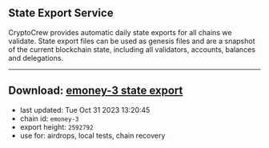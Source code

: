 ## State Export Service
CryptoCrew provides automatic daily state exports for all chains we validate. State export files can be used as genesis files and are a snapshot of the current blockchain state, including all validators, accounts, balances and delegations.

---
**Download: [emoney-3 state export](https://dl.ccvalidators.com/SERVICE/emoney/emoney-3_export_2592792.json)**
---

- last updated: Tue Oct 31 2023 13:20:45
- chain id: `emoney-3`
- export height: `2592792`
- use for: airdrops, local tests, chain recovery

